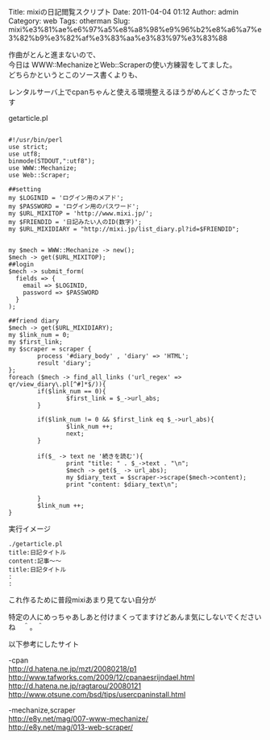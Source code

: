 Title: mixiの日記閲覧スクリプト
Date: 2011-04-04 01:12
Author: admin
Category: web
Tags: otherman
Slug: mixi%e3%81%ae%e6%97%a5%e8%a8%98%e9%96%b2%e8%a6%a7%e3%82%b9%e3%82%af%e3%83%aa%e3%83%97%e3%83%88

作曲がとんと進まないので、  
今日は WWW::MechanizeとWeb::Scraperの使い方練習をしてました。  
どちらかというとこのソース書くよりも、  

レンタルサーバ上でcpanちゃんと使える環境整えるほうがめんどくさかったです

<link rel="stylesheet" href="http://ca54makske.com/js/highlight/styles/zenburn.css">

<script type="text/javascript" src="http://ca54makske.com/js/highlight/highlight.pack.js"></script>
  

<script><br />
<script type="text/javascript"><br />
  initHighlightingOnLoad();<br />
</script>
</p>
getarticle.pl

``` {.perl}
 
#!/usr/bin/perl
use strict;
use utf8;
binmode(STDOUT,":utf8");
use WWW::Mechanize;
use Web::Scraper;

##setting
my $LOGINID = 'ログイン用のメアド';
my $PASSWORD = 'ログイン用のパスワード';
my $URL_MIXITOP = 'http://www.mixi.jp/';
my $FRIENDID = '日記みたい人のID(数字)';
my $URL_MIXIDIARY = "http://mixi.jp/list_diary.pl?id=$FRIENDID";


my $mech = WWW::Mechanize -> new();
$mech -> get($URL_MIXITOP);
##login
$mech -> submit_form(
  fields => {
    email => $LOGINID,
    password => $PASSWORD
  }
);

##friend diary
$mech -> get($URL_MIXIDIARY);
my $link_num = 0;
my $first_link;
my $scraper = scraper {
        process '#diary_body' , 'diary' => 'HTML';
        result 'diary';
};
foreach ($mech -> find_all_links ('url_regex' => qr/view_diary\.pl[^#]*$/)){
        if($link_num == 0){
                $first_link = $_->url_abs;
        }

        if($link_num != 0 && $first_link eq $_->url_abs){
                $link_num ++;
                next;
        }

        if($_ -> text ne '続きを読む'){
                print "title: " . $_->text . "\n";
                $mech -> get($_ -> url_abs);
                my $diary_text = $scraper->scrape($mech->content);
                print "content: $diary_text\n";

        }
        $link_num ++;
}

```

実行イメージ


    ./getarticle.pl
    title:日記タイトル
    content:記事～～
    title:日記タイトル
    :
    :

これ作るために普段mixiあまり見てない自分が  

特定の人にめっちゃあしあと付けまくってますけどあんま気にしないでくださいね　＾。＾

以下参考にしたサイト

-cpan  
http://d.hatena.ne.jp/mzt/20080218/p1  
http://www.tafworks.com/2009/12/cpanaesrijndael.html  
http://d.hatena.ne.jp/ragtarou/20080121  
http://www.otsune.com/bsd/tips/usercpaninstall.html

-mechanize,scraper  
http://e8y.net/mag/007-www-mechanize/  
http://e8y.net/mag/013-web-scraper/

